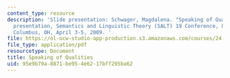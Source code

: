 ```yaml
---
content_type: resource
description: 'Slide presentation: Schwager, Magdalena. "Speaking of Qualities." Paper
  presentation, Semantics and Linguistic Theory (SALT) 19 Conference, Ohio State University,
  Columbus, OH, April 3-5, 2009. '
file: https://ol-ocw-studio-app-production.s3.amazonaws.com/courses/24-973-advanced-semantics-spring-2009/95e9b79a8871be954e6217bff295ba62_MIT24_973s09_slide01.pdf
file_type: application/pdf
resourcetype: Document
title: Speaking of Qualities
uid: 95e9b79a-8871-be95-4e62-17bff295ba62
---
```

